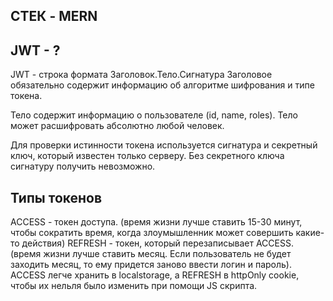 ## СТЕК - MERN

## JWT - ?
JWT - строка формата Заголовок.Тело.Сигнатура
Заголовое обязательно содержит информацию об алгоритме шифрования и типе токена.

Тело содержит информацию о пользователе (id, name, roles). Тело может расшифровать абсолютно любой человек.

Для проверки истинности токена используется сигнатура и секретный ключ, который известен только серверу. Без секретного ключа сигнатуру получить невозможно.

## Типы токенов
ACCESS - токен доступа. (время жизни лучше ставить 15-30 минут, чтобы сократить время, когда злоумышленник может совершить какие-то действия)
REFRESH - токен, который перезаписывает ACCESS. (время жизни лучше ставить месяц. Если пользователь не будет заходить месяц, то ему придется заново ввести логин и пароль). 
ACCESS легче хранить в localstorage, а REFRESH в httpOnly cookie, чтобы их нельля было изменить при помощи JS скрипта.

